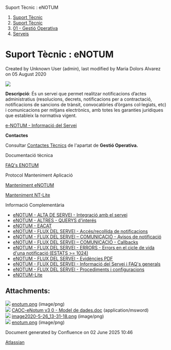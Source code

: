 Suport Tècnic : eNOTUM  

1.  [Suport Tècnic](index.html)
2.  [Suport Tècnic](13893782.html)
3.  [01 - Gestió Operativa](26313391.html)
4.  [Serveis](Serveis_26313394.html)

Suport Tècnic : eNOTUM
======================

Created by Unknown User (admin), last modified by Maria Dolors Alvarez on 05 August 2020

![](attachments/26313392/26316327.png)

**Descripció**: És un servei que permet realitzar notificacions d’actes administratius (resolucions, decrets, notificacions per a contractació, notificacions de sancions de trànsit, convocatòries d’òrgans col·legiats, etc) i comunicacions per mitjans electrònics, amb totes les garanties jurídiques que estableix la normativa vigent.

[e-NOTUM - Informació del Servei](26313306.html)

**Contactes**

Consultar [Contactes Tècnics](https://intranet.aoc.cat/pages/viewpage.action?pageId=28704779#tab-Responsables+Servei+T%C3%A8cnic) de l'apartat de **Gestió Operativa.**

Documentació tècnica

[FAQ's ENOTUM](28705561.html)

  

Protocol Manteniment Aplicació

[Manteniment eNOTUM](Manteniment-eNOTUM_39911484.html)

[Manteniment NT-Lite](Manteniment-NT-Lite_41517549.html)

  

  

Informació Complementària

*   [eNOTUM - ALTA DE SERVEI - Integració amb el servei](/pages/viewpage.action?pageId=26313388 "eNOTUM - ALTA DE SERVEI - Integració amb el servei")
*   [eNOTUM - ALTRES - QUERYS d'interés](/pages/viewpage.action?pageId=26313523 "eNOTUM - ALTRES - QUERYS d'interés")
*   [eNOTUM - EACAT](/display/SII/eNOTUM+-+EACAT "eNOTUM - EACAT")
*   [eNOTUM - FLUX DEL SERVEI - Accés/recollida de notificacions](/pages/viewpage.action?pageId=28706661 "eNOTUM - FLUX DEL SERVEI - Accés/recollida de notificacions")
*   [eNOTUM - FLUX DEL SERVEI – COMUNICACIÓ - Avisos de notificació](/pages/viewpage.action?pageId=36341270 "eNOTUM - FLUX DEL SERVEI – COMUNICACIÓ - Avisos de notificació")
*   [eNOTUM - FLUX DEL SERVEI – COMUNICACIÓ - Callbacks](/pages/viewpage.action?pageId=36341203 "eNOTUM - FLUX DEL SERVEI – COMUNICACIÓ - Callbacks")
*   [eNOTUM - FLUX DEL SERVEI - ERRORS - Errors en el cicle de vida d'una notificació (ESTATS >= 1024)](/pages/viewpage.action?pageId=36340658 "eNOTUM - FLUX DEL SERVEI - ERRORS - Errors en el cicle de vida d'una notificació (ESTATS >= 1024)")
*   [eNOTUM - FLUX DEL SERVEI - Evidències PDF](/pages/viewpage.action?pageId=26313186 "eNOTUM - FLUX DEL SERVEI - Evidències PDF")
*   [eNOTUM - FLUX DEL SERVEI - Informació del Servei i FAQ's generals](/pages/viewpage.action?pageId=26313306 "eNOTUM - FLUX DEL SERVEI - Informació del Servei i FAQ's generals")
*   [eNOTUM - FLUX DEL SERVEI - Procediments i configuracions](/display/SII/eNOTUM+-+FLUX+DEL+SERVEI+-+Procediments+i+configuracions "eNOTUM - FLUX DEL SERVEI - Procediments i configuracions")
*   [eNOTUM-Lite](/display/SII/eNOTUM-Lite "eNOTUM-Lite")

  

Attachments:
------------

![](images/icons/bullet_blue.gif) [enotum.png](attachments/26313392/41518372.png) (image/png)  
![](images/icons/bullet_blue.gif) [CAOC-eNotum v3 0 - Model de dades.doc](attachments/26313392/26315460.doc) (application/msword)  
![](images/icons/bullet_blue.gif) [image2020-5-26\_13-31-18.png](attachments/26313392/39911504.png) (image/png)  
![](images/icons/bullet_blue.gif) [enotum.png](attachments/26313392/26316327.png) (image/png)  

Document generated by Confluence on 02 June 2025 10:46

[Atlassian](http://www.atlassian.com/)